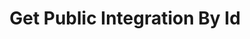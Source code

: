 ---
title: Get Public Integration By Id
excerpt: Get public integration by Id
api:
  file: botpress-api.json
  operationId: getPublicIntegrationById
deprecated: false
hidden: false
metadata:
  title: ''
  description: ''
  robots: index
next:
  description: ''
---